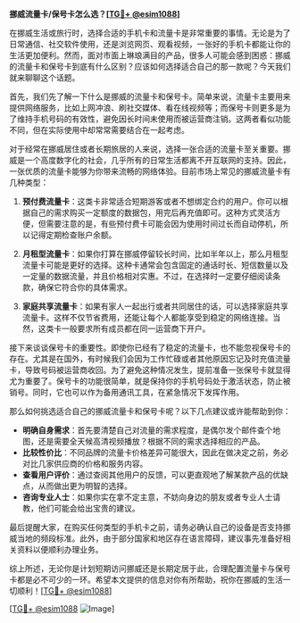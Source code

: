 **挪威流量卡/保号卡怎么选？[[TG💪+ @esim1088](https://t.me/s/esim1088)]**

在挪威生活或旅行时，选择合适的手机卡和流量卡是非常重要的事情。无论是为了日常通信、社交软件使用，还是浏览网页、观看视频，一张好的手机卡都能让你的生活更加便利。然而，面对市面上琳琅满目的产品，很多人可能会感到困惑：挪威的流量卡和保号卡到底有什么区别？应该如何选择适合自己的那一款呢？今天我们就来聊聊这个话题。

首先，我们先了解一下什么是挪威的流量卡和保号卡。简单来说，流量卡主要用来提供网络服务，比如上网冲浪、刷社交媒体、看在线视频等；而保号卡则更多是为了维持手机号码的有效性，避免因长时间未使用而被运营商注销。这两者看似功能不同，但在实际使用中却常常需要结合在一起考虑。

对于经常在挪威居住或者长期旅居的人来说，选择一张合适的流量卡至关重要。挪威是一个高度数字化的社会，几乎所有的日常生活都离不开互联网的支持。因此，一张优质的流量卡能够为你带来流畅的网络体验。目前市场上常见的挪威流量卡有几种类型：

1. **预付费流量卡**：这类卡非常适合短期游客或者不想绑定合约的用户。你可以根据自己的需求购买一定额度的数据包，用完后再充值即可。这种方式灵活方便，但需要注意的是，有些预付费卡可能会因为使用时间过长而自动停机，所以记得定期检查账户余额。

2. **月租型流量卡**：如果你打算在挪威停留较长时间，比如半年以上，那么月租型流量卡可能是更好的选择。这种卡通常会包含固定的通话时长、短信数量以及一定量的数据流量，并且价格相对实惠。不过，在选择时一定要仔细阅读条款，确保它符合你的具体需求。

3. **家庭共享流量卡**：如果有家人一起出行或者共同居住的话，可以选择家庭共享流量卡。这样不仅节省费用，还能让每个人都能享受到稳定的网络连接。当然，这类卡一般要求所有成员都在同一运营商下开户。

接下来谈谈保号卡的重要性。即使你已经有了稳定的流量卡，也不能忽视保号卡的存在。尤其是在国外，有时候我们会因为工作忙碌或者其他原因忘记及时充值流量卡，导致号码被运营商收回。为了避免这种情况发生，提前准备一张保号卡就显得尤为重要了。保号卡的功能很简单，就是保持你的手机号码处于激活状态，防止被销号。同时，它也可以作为备用通讯工具，在紧急情况下发挥作用。

那么如何挑选适合自己的挪威流量卡和保号卡呢？以下几点建议或许能帮助到你：

- **明确自身需求**：首先要清楚自己对流量的需求程度，是偶尔发个邮件查个地图，还是需要全天候高清视频播放？根据不同的需求选择相应的产品。
- **比较性价比**：不同品牌的流量卡价格差异可能很大，因此在做决定之前，务必对比几家供应商的价格和服务内容。
- **查看用户评价**：通过查阅其他用户的反馈，可以更直观地了解某款产品的优缺点，从而做出更为明智的选择。
- **咨询专业人士**：如果你实在拿不定主意，不妨向身边的朋友或者专业人士请教，他们可能会给出宝贵的建议。

最后提醒大家，在购买任何类型的手机卡之前，请务必确认自己的设备是否支持挪威当地的频段标准。此外，由于部分国家和地区存在语言障碍，建议事先准备好相关资料以便顺利办理业务。

综上所述，无论你是计划短期访问挪威还是长期定居于此，合理配置流量卡与保号卡都是必不可少的一环。希望本文提供的信息对你有所帮助，祝你在挪威的生活一切顺利！[[TG💪+ @esim1088](https://t.me/s/esim1088)]

[[TG💪+ @esim1088](https://t.me/s/esim1088) ![Image](https://i.postimg.cc/4NQfJmqS/Snipaste-2025-05-13-00-14-12.png)]